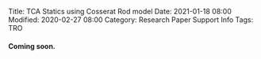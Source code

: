 Title: TCA Statics using Cosserat Rod model
Date: 2021-01-18 08:00
Modified: 2020-02-27 08:00
Category: Research Paper Support Info
Tags: TRO



#### Coming soon. 